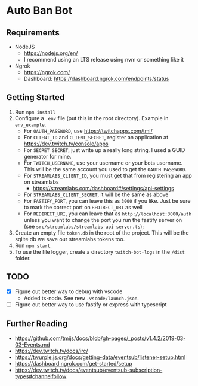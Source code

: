 # Auto Ban Bot

## Requirements

- NodeJS
    - https://nodejs.org/en/
    - I recommend using an LTS release using nvm or something like it
- Ngrok
    - https://ngrok.com/
    - Dashboard: https://dashboard.ngrok.com/endpoints/status

## Getting Started

1. Run `npm install`
2. Configure a `.env` file (put this in the root directory). Example in `env_example`.
    - For `OAUTH_PASSWORD`, use https://twitchapps.com/tmi/
    - For `CLIENT_ID` and `CLIENT_SECRET`, register an application at https://dev.twitch.tv/console/apps
    - For `SECRET_SECRET`, just write up a really long string. I used a GUID generator for mine.
    - For `TWITCH_USERNAME`, use your username or your bots username. This will be the same account you used to get the `OAUTH_PASSWORD`.
    - For `STREAMLABS_CLIENT_ID`, you must get that from registering an app on streamlabs
      - https://streamlabs.com/dashboard#/settings/api-settings
    - For `STREAMLABS_CLIENT_SECRET`, it will be the same as above
    - For `FASTIFY_PORT`, you can leave this as `3000` if you like. Just be sure to mark the correct port on `REDIRECT_URI` as well
    - For `REDIRECT_URI`, you can leave that as `http://localhost:3000/auth` unless you want to change the port you run the fastify server on (see `src/streamlabs/streamlabs-api-server.ts`);
3. Create an empty file `token.db` in the root of the project. This will be the sqlite db we save our streamlabs tokens too.
4. Run `npm start`.
5. To use the file logger, create a directory `twitch-bot-logs` in the `/dist` folder.

## TODO

- [x] Figure out better way to debug with vscode
    - Added ts-node. See new `.vscode/launch.json`.
- [ ] Figure out better way to use fastify or express with typescript

## Further Reading

- https://github.com/tmijs/docs/blob/gh-pages/_posts/v1.4.2/2019-03-03-Events.md
- https://dev.twitch.tv/docs/irc/
- https://twurple.js.org/docs/getting-data/eventsub/listener-setup.html
- https://dashboard.ngrok.com/get-started/setup
- https://dev.twitch.tv/docs/eventsub/eventsub-subscription-types#channelfollow
